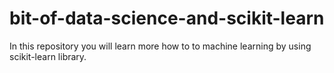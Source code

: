 # bit-of-data-science-and-scikit-learn

In this repository you will learn more how to to machine learning by using scikit-learn library.
